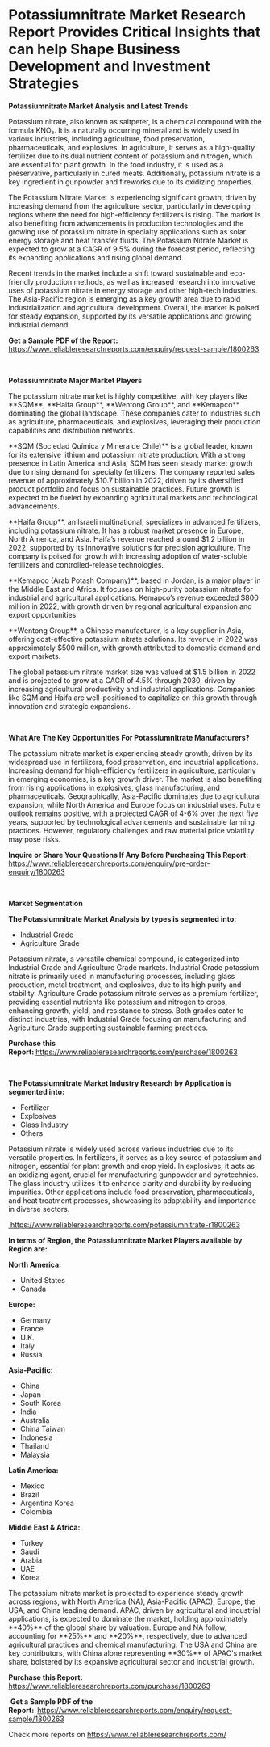 <p><h1>Potassiumnitrate Market Research Report Provides Critical Insights that can help Shape Business Development and Investment Strategies</h1></p><p><strong>Potassiumnitrate Market Analysis and Latest Trends</strong></p>
<p><p>Potassium nitrate, also known as saltpeter, is a chemical compound with the formula KNO₃. It is a naturally occurring mineral and is widely used in various industries, including agriculture, food preservation, pharmaceuticals, and explosives. In agriculture, it serves as a high-quality fertilizer due to its dual nutrient content of potassium and nitrogen, which are essential for plant growth. In the food industry, it is used as a preservative, particularly in cured meats. Additionally, potassium nitrate is a key ingredient in gunpowder and fireworks due to its oxidizing properties.</p><p>The Potassium Nitrate Market is experiencing significant growth, driven by increasing demand from the agriculture sector, particularly in developing regions where the need for high-efficiency fertilizers is rising. The market is also benefiting from advancements in production technologies and the growing use of potassium nitrate in specialty applications such as solar energy storage and heat transfer fluids. The Potassium Nitrate Market is expected to grow at a CAGR of 9.5% during the forecast period, reflecting its expanding applications and rising global demand.</p><p>Recent trends in the market include a shift toward sustainable and eco-friendly production methods, as well as increased research into innovative uses of potassium nitrate in energy storage and other high-tech industries. The Asia-Pacific region is emerging as a key growth area due to rapid industrialization and agricultural development. Overall, the market is poised for steady expansion, supported by its versatile applications and growing industrial demand.</p></p>
<p><strong>Get a Sample PDF of the Report:&nbsp;</strong> <a href="https://www.reliableresearchreports.com/enquiry/request-sample/1800263?utm_campaign=34&utm_medium=2&utm_source=Github&utm_content=ia&utm_term=29012025&utm_id=potassiumnitrate">https://www.reliableresearchreports.com/enquiry/request-sample/1800263</a></p>
<p>&nbsp;</p>
<p><strong>Potassiumnitrate Major Market Players</strong></p>
<p><p>The potassium nitrate market is highly competitive, with key players like **SQM**, **Haifa Group**, **Wentong Group**, and **Kemapco** dominating the global landscape. These companies cater to industries such as agriculture, pharmaceuticals, and explosives, leveraging their production capabilities and distribution networks.</p><p>**SQM (Sociedad Química y Minera de Chile)** is a global leader, known for its extensive lithium and potassium nitrate production. With a strong presence in Latin America and Asia, SQM has seen steady market growth due to rising demand for specialty fertilizers. The company reported sales revenue of approximately $10.7 billion in 2022, driven by its diversified product portfolio and focus on sustainable practices. Future growth is expected to be fueled by expanding agricultural markets and technological advancements.</p><p>**Haifa Group**, an Israeli multinational, specializes in advanced fertilizers, including potassium nitrate. It has a robust market presence in Europe, North America, and Asia. Haifa’s revenue reached around $1.2 billion in 2022, supported by its innovative solutions for precision agriculture. The company is poised for growth with increasing adoption of water-soluble fertilizers and controlled-release technologies.</p><p>**Kemapco (Arab Potash Company)**, based in Jordan, is a major player in the Middle East and Africa. It focuses on high-purity potassium nitrate for industrial and agricultural applications. Kemapco’s revenue exceeded $800 million in 2022, with growth driven by regional agricultural expansion and export opportunities.</p><p>**Wentong Group**, a Chinese manufacturer, is a key supplier in Asia, offering cost-effective potassium nitrate solutions. Its revenue in 2022 was approximately $500 million, with growth attributed to domestic demand and export markets.</p><p>The global potassium nitrate market size was valued at $1.5 billion in 2022 and is projected to grow at a CAGR of 4.5% through 2030, driven by increasing agricultural productivity and industrial applications. Companies like SQM and Haifa are well-positioned to capitalize on this growth through innovation and strategic expansions.</p></p>
<p>&nbsp;</p>
<p><strong>What Are The Key Opportunities For Potassiumnitrate Manufacturers?</strong></p>
<p><p>The potassium nitrate market is experiencing steady growth, driven by its widespread use in fertilizers, food preservation, and industrial applications. Increasing demand for high-efficiency fertilizers in agriculture, particularly in emerging economies, is a key growth driver. The market is also benefiting from rising applications in explosives, glass manufacturing, and pharmaceuticals. Geographically, Asia-Pacific dominates due to agricultural expansion, while North America and Europe focus on industrial uses. Future outlook remains positive, with a projected CAGR of 4-6% over the next five years, supported by technological advancements and sustainable farming practices. However, regulatory challenges and raw material price volatility may pose risks.</p></p>
<p><strong>Inquire or Share Your Questions If Any Before Purchasing This Report:</strong> <a href="https://www.reliableresearchreports.com/enquiry/pre-order-enquiry/1800263?utm_campaign=34&utm_medium=2&utm_source=Github&utm_content=ia&utm_term=29012025&utm_id=potassiumnitrate">https://www.reliableresearchreports.com/enquiry/pre-order-enquiry/1800263</a></p>
<p>&nbsp;</p>
<p><strong>Market Segmentation</strong></p>
<p><strong>The Potassiumnitrate Market Analysis by types is segmented into:</strong></p>
<p><ul><li>Industrial Grade</li><li>Agriculture Grade</li></ul></p>
<p><p>Potassium nitrate, a versatile chemical compound, is categorized into Industrial Grade and Agriculture Grade markets. Industrial Grade potassium nitrate is primarily used in manufacturing processes, including glass production, metal treatment, and explosives, due to its high purity and stability. Agriculture Grade potassium nitrate serves as a premium fertilizer, providing essential nutrients like potassium and nitrogen to crops, enhancing growth, yield, and resistance to stress. Both grades cater to distinct industries, with Industrial Grade focusing on manufacturing and Agriculture Grade supporting sustainable farming practices.</p></p>
<p><strong>Purchase this Report:&nbsp;</strong><a href="https://www.reliableresearchreports.com/purchase/1800263?utm_campaign=34&utm_medium=2&utm_source=Github&utm_content=ia&utm_term=29012025&utm_id=potassiumnitrate">https://www.reliableresearchreports.com/purchase/1800263</a></p>
<p>&nbsp;</p>
<p><strong>The Potassiumnitrate Market Industry Research by Application is segmented into:</strong></p>
<p><ul><li>Fertilizer</li><li>Explosives</li><li>Glass Industry</li><li>Others</li></ul></p>
<p><p>Potassium nitrate is widely used across various industries due to its versatile properties. In fertilizers, it serves as a key source of potassium and nitrogen, essential for plant growth and crop yield. In explosives, it acts as an oxidizing agent, crucial for manufacturing gunpowder and pyrotechnics. The glass industry utilizes it to enhance clarity and durability by reducing impurities. Other applications include food preservation, pharmaceuticals, and heat treatment processes, showcasing its adaptability and importance in diverse sectors.</p></p>
<p><a href="https://www.reliableresearchreports.com/potassiumnitrate-r1800263?utm_campaign=34&utm_medium=2&utm_source=Github&utm_content=ia&utm_term=29012025&utm_id=potassiumnitrate">&nbsp;https://www.reliableresearchreports.com/potassiumnitrate-r1800263</a></p>
<p><strong>In terms of Region, the Potassiumnitrate Market Players available by Region are:</strong></p>
<p>
    <p> <strong> North America: </strong>
        <ul>
            <li>United States</li>
            <li>Canada</li>
        </ul>
        </p> 
    <p> <strong> Europe: </strong>
        <ul>
            <li>Germany</li>
            <li>France</li>
            <li>U.K.</li>
            <li>Italy</li>
            <li>Russia</li>
        </ul>
        </p> 
    <p> <strong> Asia-Pacific: </strong>
        <ul>
            <li>China</li>
            <li>Japan</li>
            <li>South Korea</li>
            <li>India</li>
            <li>Australia</li>
            <li>China Taiwan</li>
            <li>Indonesia</li>
            <li>Thailand</li>
            <li>Malaysia</li>
        </ul>
        </p> 
    <p> <strong> Latin America: </strong>
        <ul>
            <li>Mexico</li>
            <li>Brazil</li>
            <li>Argentina Korea</li>
            <li>Colombia</li>
        </ul>
        </p> 
    <p> <strong> Middle East & Africa: </strong>
        <ul>
            <li>Turkey</li>
            <li>Saudi</li>
            <li>Arabia</li>
            <li>UAE</li>
            <li>Korea</li>
        </ul>
    </p>
    </p>
<p><p>The potassium nitrate market is projected to experience steady growth across regions, with North America (NA), Asia-Pacific (APAC), Europe, the USA, and China leading demand. APAC, driven by agricultural and industrial applications, is expected to dominate the market, holding approximately **40%** of the global share by valuation. Europe and NA follow, accounting for **25%** and **20%**, respectively, due to advanced agricultural practices and chemical manufacturing. The USA and China are key contributors, with China alone representing **30%** of APAC's market share, bolstered by its expansive agricultural sector and industrial growth.</p></p>
<p><strong>Purchase this Report: </strong><a href="https://www.reliableresearchreports.com/purchase/1800263?utm_campaign=34&utm_medium=2&utm_source=Github&utm_content=ia&utm_term=29012025&utm_id=potassiumnitrate">https://www.reliableresearchreports.com/purchase/1800263</a></p>
<p>&nbsp;<strong>Get a Sample PDF of the Report:&nbsp;&nbsp;</strong><a href="https://www.reliableresearchreports.com/enquiry/request-sample/1800263?utm_campaign=34&utm_medium=2&utm_source=Github&utm_content=ia&utm_term=29012025&utm_id=potassiumnitrate">https://www.reliableresearchreports.com/enquiry/request-sample/1800263</a></p>
<p><strong></strong></p>
<p>Check more reports on <a href="https://www.reliableresearchreports.com/?utm_campaign=34&utm_medium=2&utm_source=Github&utm_content=ia&utm_term=29012025&utm_id=potassiumnitrate">https://www.reliableresearchreports.com/</a></p>